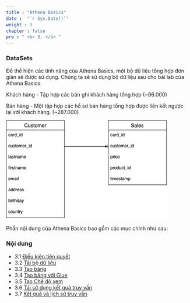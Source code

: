 ```yaml
---
title : "Athena Basics"
date :  "`r Sys.Date()`" 
weight : 3 
chapter : false
pre : " <b> 3. </b> "
---
```


### DataSets

Để thể hiện các tính năng của Athena Basics, một bộ dữ liệu tổng hợp đơn giản sẽ được sử dụng. Chúng ta sẽ sử dụng bộ dữ liệu sau cho bài lab của Athena Basics.

Khách hàng - Tập hợp các bản ghi khách hàng tổng hợp (~96.000)

Bán hàng - Một tập hợp các hồ sơ bán hàng tổng hợp được liên kết ngược lại với khách hàng. (~287.000)

![Alt text](image.png)

Phần nội dung của Athena Basics bao gồm các mục chính như sau:

### Nội dung
- 3.1 [Điều kiện tiên quyết](3.1-public-instance)
- 3.2 [Tải bộ dữ liệu](3.2-load-datasets)
- 3.3 [Tạo bảng](3.3-tao-bang)
- 3.4 [Tạo bảng với Glue](3.4-tao-bang-glue)
- 3.5 [Tạo Chế độ xem](3.5-tao-view)
- 3.6 [Tái sử dụng kết quả truy vấn](3.6-reuse-query)
- 3.7 [Kết quả và lịch sử truy vấn](3.7-his-re-query)

